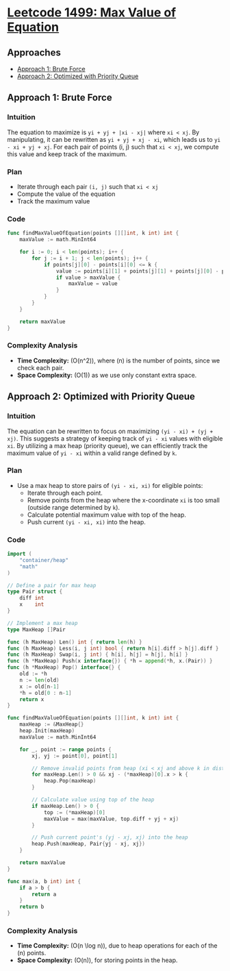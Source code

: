 # [Leetcode 1499: Max Value of Equation](https://leetcode.com/problems/max-value-of-equation/)

## Approaches
- [Approach 1: Brute Force](#approach-1-brute-force)
- [Approach 2: Optimized with Priority Queue](#approach-2-optimized-with-priority-queue)

## Approach 1: Brute Force

### Intuition
The equation to maximize is `yi + yj + |xi - xj|` where `xi < xj`. By manipulating, it can be rewritten as `yi + yj + xj - xi`, which leads us to `yi - xi + yj + xj`. For each pair of points (i, j) such that `xi < xj`, we compute this value and keep track of the maximum.

### Plan
- Iterate through each pair `(i, j)` such that `xi < xj`
- Compute the value of the equation
- Track the maximum value

### Code
```go
func findMaxValueOfEquation(points [][]int, k int) int {
    maxValue := math.MinInt64

    for i := 0; i < len(points); i++ {
        for j := i + 1; j < len(points); j++ {
            if points[j][0] - points[i][0] <= k {
                value := points[i][1] + points[j][1] + points[j][0] - points[i][0]
                if value > maxValue {
                    maxValue = value
                }
            }
        }
    }

    return maxValue
}
```

### Complexity Analysis
- **Time Complexity:** \(O(n^2)\), where \(n\) is the number of points, since we check each pair.
- **Space Complexity:** \(O(1)\) as we use only constant extra space.

## Approach 2: Optimized with Priority Queue

### Intuition
The equation can be rewritten to focus on maximizing `(yi - xi) + (yj + xj)`. This suggests a strategy of keeping track of `yi - xi` values with eligible `xi`. By utilizing a max heap (priority queue), we can efficiently track the maximum value of `yi - xi` within a valid range defined by `k`.

### Plan
- Use a max heap to store pairs of `(yi - xi, xi)` for eligible points:
  - Iterate through each point.
  - Remove points from the heap where the x-coordinate `xi` is too small (outside range determined by `k`). 
  - Calculate potential maximum value with top of the heap.
  - Push current `(yi - xi, xi)` into the heap.

### Code
```go
import (
    "container/heap"
    "math"
)

// Define a pair for max heap
type Pair struct {
    diff int
    x    int
}

// Implement a max heap
type MaxHeap []Pair

func (h MaxHeap) Len() int { return len(h) }
func (h MaxHeap) Less(i, j int) bool { return h[i].diff > h[j].diff }
func (h MaxHeap) Swap(i, j int) { h[i], h[j] = h[j], h[i] }
func (h *MaxHeap) Push(x interface{}) { *h = append(*h, x.(Pair)) }
func (h *MaxHeap) Pop() interface{} {
    old := *h
    n := len(old)
    x := old[n-1]
    *h = old[0 : n-1]
    return x
}

func findMaxValueOfEquation(points [][]int, k int) int {
    maxHeap := &MaxHeap{}
    heap.Init(maxHeap)
    maxValue := math.MinInt64

    for _, point := range points {
        xj, yj := point[0], point[1]

        // Remove invalid points from heap (xi < xj and above k in distance)
        for maxHeap.Len() > 0 && xj - (*maxHeap)[0].x > k {
            heap.Pop(maxHeap)
        }

        // Calculate value using top of the heap
        if maxHeap.Len() > 0 {
            top := (*maxHeap)[0]
            maxValue = max(maxValue, top.diff + yj + xj)
        }

        // Push current point's (yj - xj, xj) into the heap
        heap.Push(maxHeap, Pair{yj - xj, xj})
    }

    return maxValue
}

func max(a, b int) int {
    if a > b {
        return a
    }
    return b
}
```

### Complexity Analysis
- **Time Complexity:** \(O(n \log n)\), due to heap operations for each of the \(n\) points.
- **Space Complexity:** \(O(n)\), for storing points in the heap.


